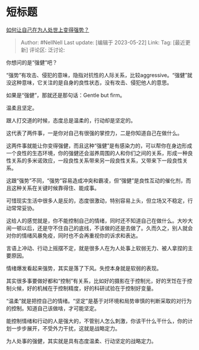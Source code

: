 # 短标题
[如何让自己在为人处世上变得强势？](https://www.zhihu.com/question/435643935/answer/3038867445)

> Author: #NellNell
> Last update: [编辑于 2023-05-22]
> Link:
> Tag: [最近更新]
> 评论区:
> 泛讨论:

你想问的是“强健”吧？

“强势”有攻击、侵犯的意味，隐指对抗性的人际关系，比较aggressive。“强健”就没这种意味，它关注的是自身的良性状态，没有攻击、侵犯他人的意思。

如果是“强健”，那就还是那句话：Gentle but firm。

温柔且坚定。

跟人打交道的时候，态度总是温柔的，行动却是坚定的。

这代表了两件事，一是你对自己有很强的掌控力，二是你知道自己在做什么。

这两件事就能让你变得强健，而且这种“强健”是有感染力的，可以帮你在身边形成一个良性的生态环境，你的强健还会滋养周围的人和你们之间的关系，形成一种良性关系的多米诺效应，一段良性关系带来另一段良性关系，又带来下一段良性关系。

这跟“强势”不同，“强势”容易造成冲突和霸凌，但“强健”是良性互动的催化剂，而且这种关系在关键时候靠得住、能成事。

可惜现实生活中很多人是反的，态度很激动，特别容易上头，但立场又不稳定，行动常常妥协。

这给人的感觉就是，你不能控制自己的情绪，同时还不知道自己在做什么。大吵大闹一顿以后，还是守不住自己的底线，不该做的还是去做了。久而久之，别人就会对你的情绪风暴免疫，同时也不会再重视你的诉求和表达。

言语上冲动、行动上摇摆不定，就是很多人在为人处事上软弱无力、被人拿捏的主要原因。

情绪爆发看起来强势，其实是落了下风。失控本身就是软弱的表现。

其实很多事要做好都和“控制”有关系，比如好的摄影在于控制光，好的烹饪在于控制火候，好的机械在于控制精度，好的科研试验在于控制好变量。

“温柔”就是把控自己的情绪。“坚定”是基于对环境和局势审慎的判断采取的对行为的控制。知道自己该做啥，才可能坚定。

能控制情绪和行动的人是强大的，不管别人怎么刺激，你该干什么干什么，你的计划一步步展开，不受外力干扰，这就是战略定力。

为人处事的强健，其实就是具有态度温柔、行动坚定的战略定力。